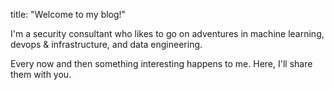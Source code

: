 title: "Welcome to my blog!"

I'm a security consultant who likes to go on adventures in machine learning, devops & infrastructure, and data engineering.

Every now and then something interesting happens to me.  Here, I'll share them with you. 
